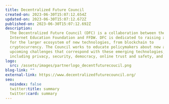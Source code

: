 ```yaml
---
title: Decentralized Future Council
created-on: 2023-06-30T15:07:12.654Z
updated-on: 2023-06-30T15:07:12.672Z
published-on: 2023-06-30T15:07:12.692Z
description:
  The Decentralized Future Council (DFC) is a collaboration between the
  Internet Education Foundation and FFDW. DFC is dedicated to raising awareness
  for the larger ecosystem of new technologies, from blockchain to
  cryptocurrency. The Council works to educate policymakers about new and
  upcoming challenges that correspond with these emerging technologies,
  including privacy, security, democracy, online trust and safety, and more.
logo:
  src: /assets/images/partnerlogo_decentfuturecoucil.png
blog-link: ""
external-link: https://www.decentralizedfuturecouncil.org/
seo:
  noindex: false
  twitter:title: summary
  twitter:card: summary
---
```

